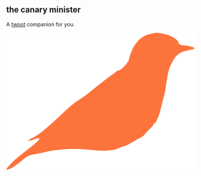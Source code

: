 ## the canary minister
A [twoot](https://twitter.com) companion for you.







![canaryminister](canaryminister.png)